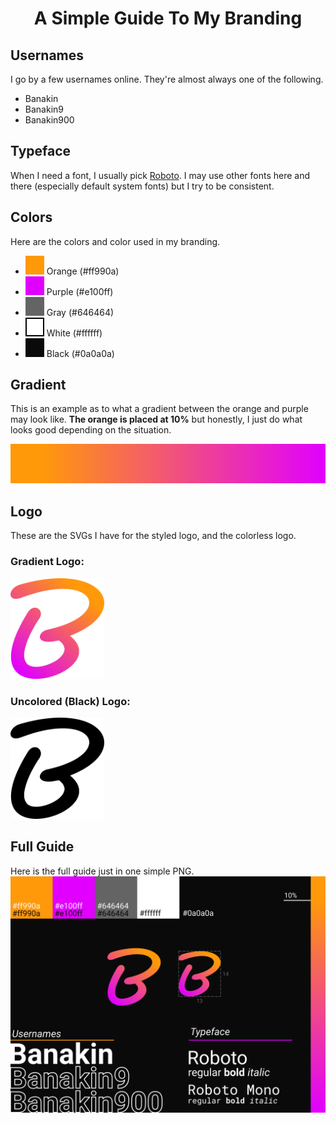 <h1 align="center">A Simple Guide To My Branding</h1>

<!-- Usernames -->
## Usernames
I go by a few usernames online. They're almost always one of the following.
- Banakin
- Banakin9
- Banakin900

<!-- Typeface -->
## Typeface
When I need a font, I usually pick [Roboto](https://fonts.google.com/specimen/Roboto). I may use other fonts here and there (especially default system fonts) but I try to be consistent.

<!-- Colors -->
## Colors
Here are the colors and color used in my branding.
- ![Orange](./colors/orange.svg?raw=true) Orange (#ff990a)
- ![Purple](./colors/purple.svg?raw=true) Purple (#e100ff)
- ![Gray](./colors/gray.svg?raw=true) Gray (#646464)
- ![White](./colors/white.svg?raw=true) White (#ffffff)
- ![Black](./colors/black.svg?raw=true) Black (#0a0a0a)

<!-- Gradient -->
## Gradient
This is an example as to what a gradient between the orange and purple may look like. **The orange is placed at 10%** but honestly, I just do what looks good depending on the situation.

![Gradient](./colors/gradient.svg?raw=true)

<!-- Logo -->
## Logo
These are the SVGs I have for the styled logo, and the colorless logo.
### Gradient Logo:
<img src="./source/logo-colored.svg?raw=true" width="150px" alt="Gradient Logo" />

### Uncolored (Black) Logo:
<img src="./source/logo.svg?raw=true" width="150px" alt="Uncolored Black Logo" />

<!-- Full Guide -->
## Full Guide
Here is the full guide just in one simple PNG.
![Guide](./images/guide.png?raw=true)
